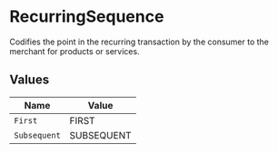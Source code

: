 # RecurringSequence

Codifies the point in the recurring transaction by the consumer to the merchant for products or services.


## Values

| Name         | Value        |
| ------------ | ------------ |
| `First`      | FIRST        |
| `Subsequent` | SUBSEQUENT   |